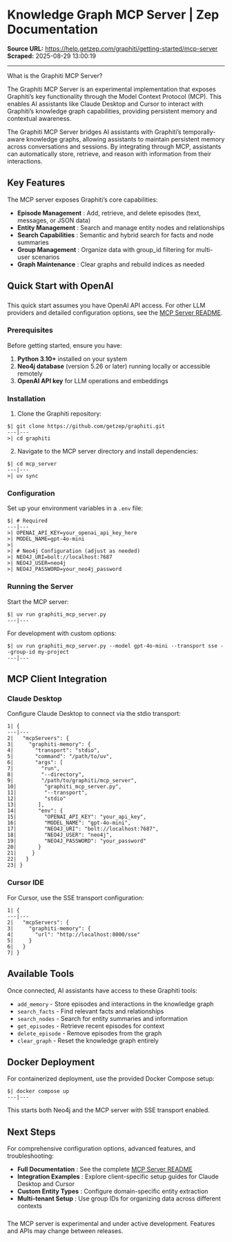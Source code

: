 # Knowledge Graph MCP Server | Zep Documentation

**Source URL:** https://help.getzep.com/graphiti/getting-started/mcp-server  
**Scraped:** 2025-08-29 13:00:19

---

What is the Graphiti MCP Server?

The Graphiti MCP Server is an experimental implementation that exposes Graphiti’s key functionality through the Model Context Protocol (MCP). This enables AI assistants like Claude Desktop and Cursor to interact with Graphiti’s knowledge graph capabilities, providing persistent memory and contextual awareness.

The Graphiti MCP Server bridges AI assistants with Graphiti’s temporally-aware knowledge graphs, allowing assistants to maintain persistent memory across conversations and sessions. By integrating through MCP, assistants can automatically store, retrieve, and reason with information from their interactions.

## Key Features

The MCP server exposes Graphiti’s core capabilities:

  * **Episode Management** : Add, retrieve, and delete episodes (text, messages, or JSON data)
  * **Entity Management** : Search and manage entity nodes and relationships
  * **Search Capabilities** : Semantic and hybrid search for facts and node summaries
  * **Group Management** : Organize data with group_id filtering for multi-user scenarios
  * **Graph Maintenance** : Clear graphs and rebuild indices as needed

## Quick Start with OpenAI

##### 

This quick start assumes you have OpenAI API access. For other LLM providers and detailed configuration options, see the [MCP Server README](https://github.com/getzep/graphiti/blob/main/mcp_server/README.md).

### Prerequisites

Before getting started, ensure you have:

  1. **Python 3.10+** installed on your system
  2. **Neo4j database** (version 5.26 or later) running locally or accessible remotely
  3. **OpenAI API key** for LLM operations and embeddings

### Installation

  1. Clone the Graphiti repository:

    
    
    $| git clone https://github.com/getzep/graphiti.git  
    ---|---  
    >| cd graphiti  
  
  2. Navigate to the MCP server directory and install dependencies:

    
    
    $| cd mcp_server  
    ---|---  
    >| uv sync  
  
### Configuration

Set up your environment variables in a `.env` file:
    
    
    $| # Required  
    ---|---  
    >| OPENAI_API_KEY=your_openai_api_key_here  
    >| MODEL_NAME=gpt-4o-mini  
    >|   
    >| # Neo4j Configuration (adjust as needed)  
    >| NEO4J_URI=bolt://localhost:7687  
    >| NEO4J_USER=neo4j  
    >| NEO4J_PASSWORD=your_neo4j_password  
  
### Running the Server

Start the MCP server:
    
    
    $| uv run graphiti_mcp_server.py  
    ---|---  
  
For development with custom options:
    
    
    $| uv run graphiti_mcp_server.py --model gpt-4o-mini --transport sse --group-id my-project  
    ---|---  
  
## MCP Client Integration

### Claude Desktop

Configure Claude Desktop to connect via the stdio transport:
    
    
    1| {  
    ---|---  
    2|   "mcpServers": {  
    3|     "graphiti-memory": {  
    4|       "transport": "stdio",  
    5|       "command": "/path/to/uv",  
    6|       "args": [  
    7|         "run",  
    8|         "--directory",  
    9|         "/path/to/graphiti/mcp_server",  
    10|         "graphiti_mcp_server.py",  
    11|         "--transport",  
    12|         "stdio"  
    13|       ],  
    14|       "env": {  
    15|         "OPENAI_API_KEY": "your_api_key",  
    16|         "MODEL_NAME": "gpt-4o-mini",  
    17|         "NEO4J_URI": "bolt://localhost:7687",  
    18|         "NEO4J_USER": "neo4j",  
    19|         "NEO4J_PASSWORD": "your_password"  
    20|       }  
    21|     }  
    22|   }  
    23| }  
  
### Cursor IDE

For Cursor, use the SSE transport configuration:
    
    
    1| {  
    ---|---  
    2|   "mcpServers": {  
    3|     "graphiti-memory": {  
    4|       "url": "http://localhost:8000/sse"  
    5|     }  
    6|   }  
    7| }  
  
## Available Tools

Once connected, AI assistants have access to these Graphiti tools:

  * `add_memory` \- Store episodes and interactions in the knowledge graph
  * `search_facts` \- Find relevant facts and relationships
  * `search_nodes` \- Search for entity summaries and information
  * `get_episodes` \- Retrieve recent episodes for context
  * `delete_episode` \- Remove episodes from the graph
  * `clear_graph` \- Reset the knowledge graph entirely

## Docker Deployment

For containerized deployment, use the provided Docker Compose setup:
    
    
    $| docker compose up  
    ---|---  
  
This starts both Neo4j and the MCP server with SSE transport enabled.

## Next Steps

For comprehensive configuration options, advanced features, and troubleshooting:

  * **Full Documentation** : See the complete [MCP Server README](https://github.com/getzep/graphiti/blob/main/mcp_server/README.md)
  * **Integration Examples** : Explore client-specific setup guides for Claude Desktop and Cursor
  * **Custom Entity Types** : Configure domain-specific entity extraction
  * **Multi-tenant Setup** : Use group IDs for organizing data across different contexts

##### 

The MCP server is experimental and under active development. Features and APIs may change between releases.

